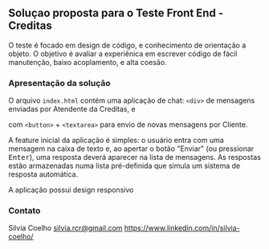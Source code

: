 ## Soluçao proposta para o Teste Front End - Creditas

O teste é focado em design de código, e conhecimento de orientação a 
objeto. O objetivo é avaliar a experiênica em escrever código de fácil 
manutenção, baixo acoplamento, e alta coesão.

### Apresentação da solução

O arquivo `index.html` contém uma aplicação de chat: `<div>` de mensagens enviadas por Atendente da Creditas, e <div> com `<button>` + `<textarea>` 
para envio de novas mensagens por Cliente.

A feature inicial da aplicação é simples: o usuário entra com uma mensagem na caixa de texto e, ao apertar o botão "Enviar" 
(ou pressionar <kbd>Enter</kbd>), uma resposta deverá aparecer na lista de mensagens. 
As respostas estão armazenadas numa lista pré-definida que simula um sistema de resposta automática.

A aplicação possui design responsivo

### Contato

Silvia Coelho
silvia.rcr@gmail.com
https://www.linkedin.com/in/silvia-coelho/
